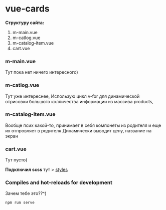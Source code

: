 # vue-cards

__Cтруктуру сайта:__ 
1. m-main.vue
2. m-catlog.vue
3. m-catalog-item.vue
4. cart.vue

### m-main.vue

Тут пока нет ничего интересного)

### m-catlog.vue

Тут уже интереснее, 
Использую цикл v-for для динамической отрисовки большого колличества информации из массива products,

### m-catalog-item.vue

Вообще псих какой-то, принимает в себя компонеты из родителя и еще их отпровляет в родителя
Динамически выводит цену, название на экран 

### cart.vue
Тут пусто(

__Подключил scss__
тут > [styles](https://github.com/Wa1gala/vue-js/tree/market/src/assets/styles)


### Compiles and hot-reloads for development
Зачем тебе это??^)
```
npm run serve
```
